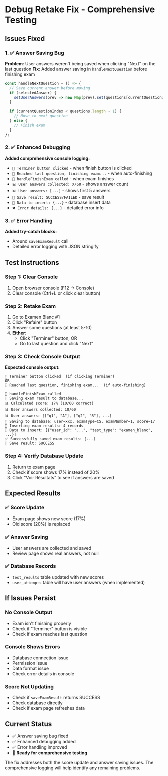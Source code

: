 # Debug Retake Fix - Comprehensive Testing

## Issues Fixed

### 1. ✅ **Answer Saving Bug**
**Problem**: User answers weren't being saved when clicking "Next" on the last question
**Fix**: Added answer saving in `handleNextQuestion` before finishing exam

```typescript
const handleNextQuestion = () => {
  // Save current answer before moving
  if (selectedAnswer) {
    setUserAnswers(prev => new Map(prev).set(questions[currentQuestionIndex].id, selectedAnswer));
  }
  
  if (currentQuestionIndex < questions.length - 1) {
    // Move to next question
  } else {
    // Finish exam
  }
};
```

### 2. ✅ **Enhanced Debugging**
**Added comprehensive console logging:**
- `🔘 Terminer button clicked` - when finish button is clicked
- `🏁 Reached last question, finishing exam...` - when auto-finishing
- `🎯 handleFinishExam called` - when exam finishes
- `📊 User answers collected: X/60` - shows answer count
- `📊 User answers: [...]` - shows first 5 answers
- `💾 Save result: SUCCESS/FAILED` - save result
- `📝 Data to insert: {...}` - database insert data
- `❌ Error details: {...}` - detailed error info

### 3. ✅ **Error Handling**
**Added try-catch blocks:**
- Around `saveExamResult` call
- Detailed error logging with JSON.stringify

## Test Instructions

### Step 1: Clear Console
1. Open browser console (F12 → Console)
2. Clear console (Ctrl+L or click clear button)

### Step 2: Retake Exam
1. Go to Examen Blanc #1
2. Click "Refaire" button
3. Answer some questions (at least 5-10)
4. **Either:**
   - Click "Terminer" button, OR
   - Go to last question and click "Next"

### Step 3: Check Console Output
**Expected console output:**
```
🔘 Terminer button clicked  (if clicking Terminer)
OR
🏁 Reached last question, finishing exam...  (if auto-finishing)

🎯 handleFinishExam called
💾 Saving exam result to database...
📊 Calculated score: 17% (10/60 correct)
📊 User answers collected: 10/60
📊 User answers: [["q1", "A"], ["q2", "B"], ...]
💾 Saving to database: user=xxx, examType=CS, examNumber=1, score=17
📝 Inserting exam results: 4 records
📝 Data to insert: [{"user_id": "...", "test_type": "examen_blanc", ...}]
✅ Successfully saved exam results: [...]
💾 Save result: SUCCESS
```

### Step 4: Verify Database Update
1. Return to exam page
2. Check if score shows 17% instead of 20%
3. Click "Voir Résultats" to see if answers are saved

## Expected Results

### ✅ **Score Update**
- Exam page shows new score (17%)
- Old score (20%) is replaced

### ✅ **Answer Saving**
- User answers are collected and saved
- Review page shows real answers, not null

### ✅ **Database Records**
- `test_results` table updated with new scores
- `user_attempts` table will have user answers (when implemented)

## If Issues Persist

### No Console Output
- Exam isn't finishing properly
- Check if "Terminer" button is visible
- Check if exam reaches last question

### Console Shows Errors
- Database connection issue
- Permission issue
- Data format issue
- Check error details in console

### Score Not Updating
- Check if `saveExamResult` returns SUCCESS
- Check database directly
- Check if exam page refreshes data

## Current Status
- ✅ Answer saving bug fixed
- ✅ Enhanced debugging added
- ✅ Error handling improved
- 🔄 **Ready for comprehensive testing**

The fix addresses both the score update and answer saving issues. The comprehensive logging will help identify any remaining problems.
